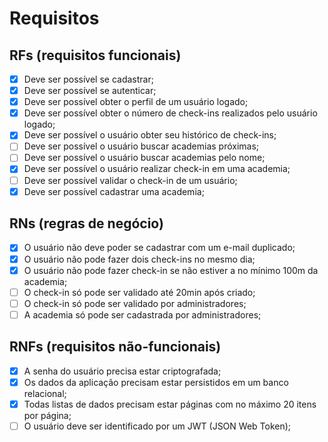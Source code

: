 # Requisitos

## RFs (requisitos funcionais)

- [x] Deve ser possível se cadastrar;
- [x] Deve ser possível se autenticar;
- [x] Deve ser possível obter o perfil de um usuário logado;
- [x] Deve ser possível obter o número de check-ins realizados pelo usuário logado;
- [x] Deve ser possível o usuário obter seu histórico de check-ins;
- [ ] Deve ser possível o usuário buscar academias próximas;
- [ ] Deve ser possível o usuário buscar academias pelo nome;
- [x] Deve ser possível o usuário realizar check-in em uma academia;
- [ ] Deve ser possível validar o check-in de um usuário;
- [x] Deve ser possível cadastrar uma academia;

## RNs (regras de negócio)

- [x] O usuário não deve poder se cadastrar com um e-mail duplicado;
- [x] O usuário não pode fazer dois check-ins no mesmo dia;
- [x] O usuário não pode fazer check-in se não estiver a no mínimo 100m da academia;
- [ ] O check-in só pode ser validado até 20min após criado;
- [ ] O check-in só pode ser validado por administradores;
- [ ] A academia só pode ser cadastrada por administradores;

## RNFs (requisitos não-funcionais)

- [x] A senha do usuário precisa estar criptografada;
- [x] Os dados da aplicação precisam estar persistidos em um banco relacional;
- [x] Todas listas de dados precisam estar páginas com no máximo 20 itens por página;
- [ ] O usuário deve ser identificado por um JWT (JSON Web Token);
